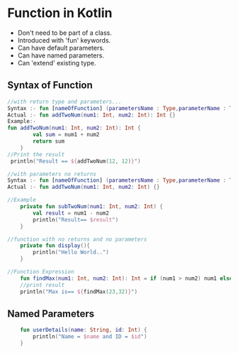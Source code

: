 # Function in Kotlin 
- Don't need to be part of a class.
- Introduced with 'fun' keywords.
- Can have default parameters.
- Can have named parameters.
- Can 'extend' existing type.

## Syntax of Function
```Kotlin
//with return type and parameters...
Syntax :- fun [nameOfFunction] (parametersName : Type,parameterName : Type,...) : [return type if any] {}
Actual :- fun addTwoNum(num1: Int, num2: Int): Int {}
Example:-
fun addTwoNum(num1: Int, num2: Int): Int {
        val sum = num1 + num2
        return sum
    }
//Print the result 
 println("Result == ${addTwoNum(12, 12)}")
```
```Kotlin
//with parameters no returns 
Syntax :- fun [nameOfFunction] (parametersName : Type,parameterName : Type,...) {}
Actual :- fun addTwoNum(num1: Int, num2: Int) {}

//Example
    private fun subTwoNum(num1: Int, num2: Int) {
        val result = num1 - num2
        println("Result== $result")
    }
```
```Kotlin
//function with no returns and no parameters
    private fun display(){
        println("Hello World..")
    }
```
```Kotlin
//Function Expression
    fun findMax(num1: Int, num2: Int): Int = if (num1 > num2) num1 else num2
    //print result 
    println("Max is== ${findMax(23,32)}")
```
## Named Parameters
```Kotlin
    fun userDetails(name: String, id: Int) {
        println("Name = $name and ID = $id")
    }
```

